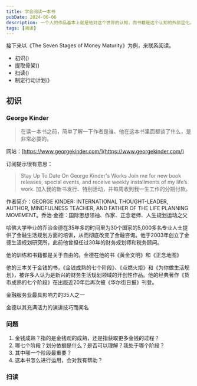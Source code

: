 ```yaml
---
title: 学会阅读一本书
pubDate: 2024-06-06
description: 一个人的作品基本上就是他对这个世界的认知，而书籍是这个认知的外部显化。读书，就是你向作者学习，建立沟通、交流的一个过程
tags: [阅读]
---
```


接下来以《The Seven Stages of Money Maturity》为例，来联系阅读。

- 初识()
- 提取骨架()
- 扫读()
- 制定行动计划()

## 初识

### George Kinder

> 在读一本书之前，简单了解一下作者是谁、他在这本书里面都谈了什么，是非常必要的。

网站：[https://www.georgekinder.com/](https://www.georgekinder.com/)

订阅提示很有意思：
> Stay Up To Date On George Kinder's Works
> Join me for new book releases, special events, and receive weekly installments of my life’s work. 加入我的新书发行、特别活动，并每周收到我一生工作的分期付款。

作者简介：GEORGE KINDER: INTERNATIONAL THOUGHT-LEADER, AUTHOR, MINDFULNESS TEACHER, AND FATHER OF THE LIFE PLANNING MOVEMENT。乔治·金德：国际思想领袖、作家、正念老师、人生规划运动之父

哈佛大学毕业的乔治金德在35年多的时间里为30个国家的5,000多名专业人士提供了金融生活规划方面的培训，从而彻底改变了金融咨询。他于2003年创立了金德生活规划研究所，此前他曾担任过30年的财务规划师和税务顾问。

他的训练和书籍都是关于自由的。金德在他的书《黄金文明》和《正念地图》

他的三本关于金钱的书，《金钱成熟的七个阶段》、《点燃火炬》和《为你做生活规划》，被许多人认为是新兴的财务生活规划领域的开创性作品。他的经典著作《货币成熟的七个阶段》在出版近20年后再次被《华尔街日报》刊登。

金融服务业最具影响力的35人之一

金德以其充满活力的演讲技巧而闻名

### 问题

1. 金钱成熟？指的是金钱观的成熟，还是指获取更多金钱的过程？
2. 哪七个阶段？划分依据是什么？是否可以理解？我处于哪个阶段？
3. 其中哪一个阶段最重要？
4. 这本书怎么进行运用，会对我有帮助？

### 扫读
